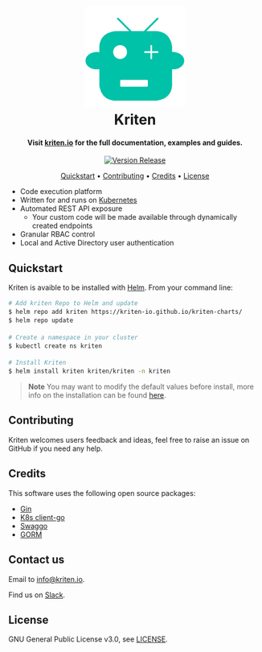 <h1 align="center">
  <a href="https://kriten.io" target="_blank"><img src="./assets/kriten.png" alt="Kriten" width="200"></a>
  <br>
  Kriten
</h1>

<h4 align="center">Visit <a href="https://kriten.io" target="_blank">kriten.io</a> for the full documentation, examples and guides.</h4>


<div align="center">

[![Version Release](https://github.com/Kriten-io/kriten/actions/workflows/version-release.yml/badge.svg)](https://github.com/Kriten-io/kriten/actions/workflows/version-release.yml)

</div>

<p align="center">
  <a href="#quickstart">Quickstart</a> •
  <a href="#contributing">Contributing</a> •
  <a href="#credits">Credits</a> •
  <a href="#license">License</a>
</p>

* Code execution platform
* Written for and runs on [Kubernetes](https://kubernetes.io/)
* Automated REST API exposure
  - Your custom code will be made available through dynamically created endpoints
* Granular RBAC control
* Local and Active Directory user authentication

## Quickstart

Kriten is avaible to be installed with [Helm](https://helm.sh/). From your command line:

```bash
# Add kriten Repo to Helm and update
$ helm repo add kriten https://kriten-io.github.io/kriten-charts/
$ helm repo update

# Create a namespace in your cluster
$ kubectl create ns kriten

# Install Kriten
$ helm install kriten kriten/kriten -n kriten
```

> **Note**
> You may want to modify the default values before install, more info on the installation can be found [here](https://kriten.io/#installation).


## Contributing

Kriten welcomes users feedback and ideas, feel free to raise an issue on GitHub if you need any help.

## Credits

This software uses the following open source packages:

- [Gin](https://gin-gonic.com/)
- [K8s client-go](https://github.com/kubernetes/client-go/)
- [Swaggo](https://github.com/swaggo/swag)
- [GORM](https://gorm.io/)

## Contact us

Email to <info@kriten.io>.

Find us on [Slack](https://netdev-community.slack.com/archives/C06PJKB2HUJ).

## License

GNU General Public License v3.0, see [LICENSE](https://github.com/kriten-io/kriten/blob/main/LICENSE).

